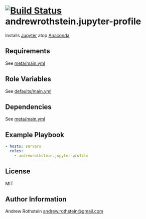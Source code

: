 [![Build Status](https://travis-ci.org/andrewrothstein/ansible-jupyter-profile.svg?branch=master)](https://travis-ci.org/andrewrothstein/ansible-jupyter-profile)
andrewrothstein.jupyter-profile
=========

Installs [Jupyter](https://jupyter.org/) atop [Anaconda](https://www.continuum.io/anaconda-overview)

Requirements
------------

See [meta/main.yml](meta/main.yml)

Role Variables
--------------

See [defaults/main.yml](defaults/main.yml)

Dependencies
------------

See [meta/main.yml](meta/main.yml)

Example Playbook
----------------

```yml
- hosts: servers
  roles:
    - andrewrothstein.jupyter-profile
```

License
-------

MIT

Author Information
------------------

Andrew Rothstein <andrew.rothstein@gmail.com>
